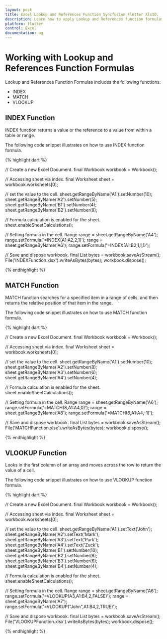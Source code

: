 ```yaml
---
layout: post
title: Excel Lookup and References Function Syncfusion Flutter XlsIO.
description: Learn how to apply Lookup and References function formulas and to calculate value in the cells of Excel worksheet using Syncfusion Flutter XlsIO. 
platform: flutter
control: Excel
documentation: ug
---
```


# Working with Lookup and References Function Formulas

Lookup and References Function Formulas includes the following functions:

* INDEX
* MATCH
* VLOOKUP

## INDEX Function

INDEX function returns a value or the reference to a value from within a table or range.

The following code snippet illustrates on how to use INDEX function formula.

{% highlight dart %}

// Create a new Excel Document.
final Workbook workbook = Workbook();

// Accessing sheet via index.
final Worksheet sheet = workbook.worksheets[0];

// set the value to the cell.
sheet.getRangeByName('A1').setNumber(10);
sheet.getRangeByName('A2').setNumber(5);
sheet.getRangeByName('B1').setNumber(4);
sheet.getRangeByName('B2').setNumber(8);

// Formula calculation is enabled for the sheet.
sheet.enableSheetCalculations();

// Setting formula in the cell.
Range range = sheet.getRangeByName('A4');
range.setFormula('=INDEX(A1:A2,2,1)');
range = sheet.getRangeByName('A6');
range.setFormula('=INDEX(A1:B2,1,1,1)');

// Save and dispose workbook.
final List<int> bytes = workbook.saveAsStream();
File('INDEXFunction.xlsx').writeAsBytes(bytes);
workbook.dispose();

{% endhighlight %}

## MATCH Function

MATCH function searches for a specified item in a range of cells, and then returns the relative position of that item in the range.

The following code snippet illustrates on how to use MATCH function formula.

{% highlight dart %}


// Create a new Excel Document.
final Workbook workbook = Workbook();

// Accessing sheet via index.
final Worksheet sheet = workbook.worksheets[0];

// set the value to the cell.
sheet.getRangeByName('A1').setNumber(10);
sheet.getRangeByName('A2').setNumber(8);
sheet.getRangeByName('A3').setNumber(6);
sheet.getRangeByName('A4').setNumber(4);

// Formula calculation is enabled for the sheet.
sheet.enableSheetCalculations();

// Setting formula in the cell.
Range range = sheet.getRangeByName('A6');
range.setFormula('=MATCH(8,A1:A4,0)');
range = sheet.getRangeByName('A8');
range.setFormula('=MATCH(6,A1:A4,-1)');

// Save and dispose workbook.
final List<int> bytes = workbook.saveAsStream();
File('MATCHFunction.xlsx').writeAsBytes(bytes);
workbook.dispose();

{% endhighlight %}

## VLOOKUP Function

Looks in the first column of an array and moves across the row to return the value of a cell.

The following code snippet illustrates on how to use VLOOKUP function formula.

{% highlight dart %}

// Create a new Excel Document.
final Workbook workbook = Workbook();

// Accessing sheet via index.
final Worksheet sheet = workbook.worksheets[0];

// set the value to the cell.
sheet.getRangeByName('A1').setText('John');
sheet.getRangeByName('A2').setText('Mark');
sheet.getRangeByName('A3').setText('Park');
sheet.getRangeByName('A4').setText('Zuck');
sheet.getRangeByName('B1').setNumber(10);
sheet.getRangeByName('B2').setNumber(8);
sheet.getRangeByName('B3').setNumber(6);
sheet.getRangeByName('B4').setNumber(4);

// Formula calculation is enabled for the sheet.
sheet.enableSheetCalculations();

// Setting formula in the cell.
Range range = sheet.getRangeByName('A6');
range.setFormula('=VLOOKUP(A3,A1:B4,2,FALSE)');
range = sheet.getRangeByName('A7');
range.setFormula('=VLOOKUP("John",A1:B4,2,TRUE)');

// Save and dispose workbook.
final List<int> bytes = workbook.saveAsStream();
File('VLOOKUPFunction.xlsx').writeAsBytes(bytes);
workbook.dispose();

{% endhighlight %}




